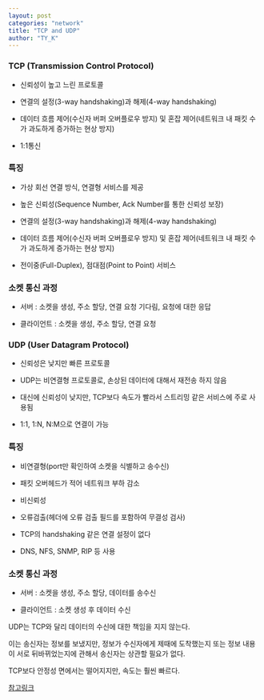 ```yaml
---
layout: post
categories: "network"
title: "TCP and UDP"
author: "TY_K"
---
```


### TCP (Transmission Control Protocol)

- 신뢰성이 높고 느린 프로토콜

- 연결의 설정(3-way handshaking)과 해제(4-way handshaking)
  
- 데이터 흐름 제어(수신자 버퍼 오버플로우 방지) 및 혼잡 제어(네트워크 내 패킷 수가 과도하게 증가하는 현상 방지)

- 1:1통신


### 특징

- 가상 회선 연결 방식, 연결형 서비스를 제공

- 높은 신뢰성(Sequence Number, Ack Number를 통한 신뢰성 보장)

- 연결의 설정(3-way handshaking)과 해제(4-way handshaking)

- 데이터 흐름 제어(수신자 버퍼 오버플로우 방지) 및 혼잡 제어(네트워크 내 패킷 수가 과도하게 증가하는 현상 방지)

- 전이중(Full-Duplex), 점대점(Point to Point) 서비스

### 소켓 통신 과정

- 서버 : 소켓을 생성, 주소 할당, 연결 요청 기다림, 요청에 대한 응답

- 클라이언트 : 소켓을 생성, 주소 할당, 연결 요청

### UDP (User Datagram Protocol)

- 신뢰성은 낮지만 빠른 프로토콜

- UDP는 비연결형 프로토콜로, 손상된 데이터에 대해서 재전송 하지 않음

- 대신에 신뢰성이 낮지만, TCP보다 속도가 빨라서 스트리밍 같은 서비스에 주로 사용됨

- 1:1, 1:N, N:M으로 연결이 가능


### 특징

- 비연결형(port만 확인하여 소켓을 식별하고 송수신)

- 패킷 오버헤드가 적어 네트워크 부하 감소

- 비신뢰성

- 오류검출(헤더에 오류 검출 필드를 포함하여 무결성 검사)

- TCP의 handshaking 같은 연결 설정이 없다

- DNS, NFS, SNMP, RIP 등 사용

### 소켓 통신 과정

- 서버 : 소켓을 생성, 주소 할당, 데이터를 송수신

- 클라이언트 : 소켓 생성 후 데이터 수신

UDP는 TCP와 달리 데이터의 수신에 대한 책임을 지지 않는다.

이는 송신자는 정보를 보냈지만, 정보가 수신자에게 제때에 도착했는지 또는 정보 내용이 서로 뒤바뀌었는지에 관해서 송신자는 상관할 필요가 없다.

TCP보다 안정성 면에서는 떨어지지만, 속도는 훨씬 빠르다.

[참고링크][tcp&udp]

[tcp&udp]: https://hahahoho5915.tistory.com/13 "tcp&udp"